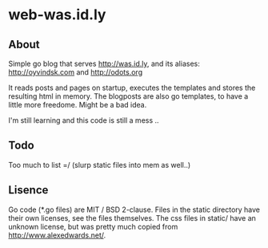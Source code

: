 # web-was.id.ly

## About
Simple go blog that serves http://was.id.ly, and its aliases: http://oyvindsk.com and http://odots.org

It reads posts and pages on startup, executes the templates and stores the resulting html in memory.
The blogposts are also go templates, to have a little more freedome. Might be a bad idea.

I'm still learning and this code is still a mess ..

## Todo
Too much to list =/
(slurp static files into mem as well..)

## Lisence
Go code (*.go files) are MIT / BSD 2-clause. Files in the static directory have their own licenses, see the files themselves. The css files in static/ have an unknown license, but was pretty much copied from http://www.alexedwards.net/.
